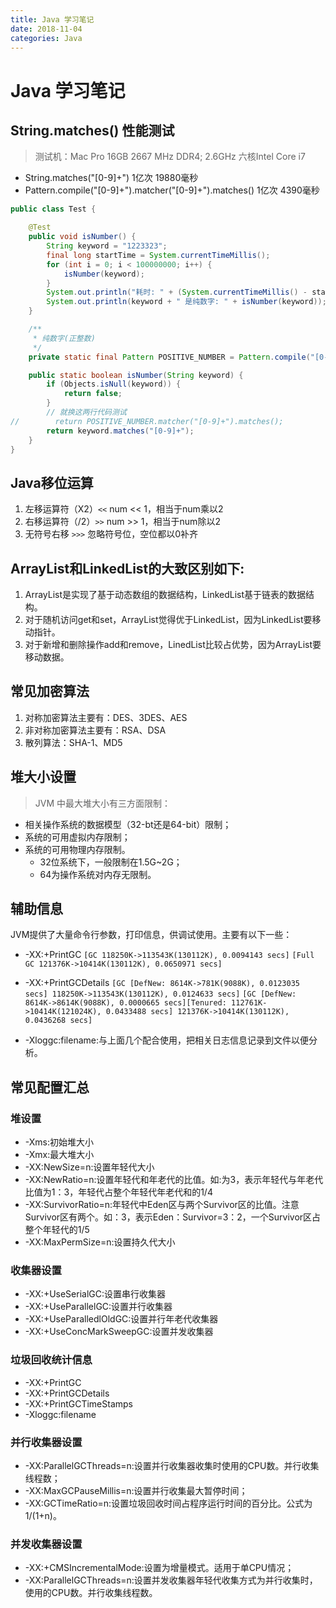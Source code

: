 ```yaml
---
title: Java 学习笔记
date: 2018-11-04
categories: Java
---
```



# Java 学习笔记

## String.matches() 性能测试

> 测试机：Mac Pro 16GB 2667 MHz DDR4; 2.6GHz 六核Intel Core i7

- String.matches("[0-9]+") 1亿次 19880毫秒
- Pattern.compile("[0-9]+").matcher("[0-9]+").matches() 1亿次 4390毫秒

```java
public class Test {

    @Test
    public void isNumber() {
        String keyword = "1223323";
        final long startTime = System.currentTimeMillis();
        for (int i = 0; i < 100000000; i++) {
            isNumber(keyword);
        }
        System.out.println("耗时: " + (System.currentTimeMillis() - startTime));
        System.out.println(keyword + " 是纯数字: " + isNumber(keyword));
    }

    /**
     * 纯数字(正整数)
     */
    private static final Pattern POSITIVE_NUMBER = Pattern.compile("[0-9]+");

    public static boolean isNumber(String keyword) {
        if (Objects.isNull(keyword)) {
            return false;
        }
        // 就换这两行代码测试
//        return POSITIVE_NUMBER.matcher("[0-9]+").matches();
        return keyword.matches("[0-9]+");
    }
}
```

## Java移位运算
1. 左移运算符（X2）`<<` num << 1，相当于num乘以2
2. 右移运算符（/2）`>>` num >> 1，相当于num除以2
3. 无符号右移 `>>>` 忽略符号位，空位都以0补齐

## ArrayList和LinkedList的大致区别如下:
1. ArrayList是实现了基于动态数组的数据结构，LinkedList基于链表的数据结构。 
2. 对于随机访问get和set，ArrayList觉得优于LinkedList，因为LinkedList要移动指针。 
3. 对于新增和删除操作add和remove，LinedList比较占优势，因为ArrayList要移动数据。 

## 常见加密算法
1. 对称加密算法主要有：DES、3DES、AES
2. 非对称加密算法主要有：RSA、DSA
3. 散列算法：SHA-1、MD5

## 堆大小设置
> JVM 中最大堆大小有三方面限制：
- 相关操作系统的数据模型（32-bt还是64-bit）限制；
- 系统的可用虚拟内存限制；
- 系统的可用物理内存限制。
    - 32位系统下，一般限制在1.5G~2G；
    - 64为操作系统对内存无限制。

## 辅助信息
JVM提供了大量命令行参数，打印信息，供调试使用。主要有以下一些：

- -XX:+PrintGC
`[GC 118250K->113543K(130112K), 0.0094143 secs]`
`[Full GC 121376K->10414K(130112K), 0.0650971 secs]`

- -XX:+PrintGCDetails
`[GC [DefNew: 8614K->781K(9088K), 0.0123035 secs] 118250K->113543K(130112K), 0.0124633 secs]`
`[GC [DefNew: 8614K->8614K(9088K), 0.0000665 secs][Tenured: 112761K->10414K(121024K), 0.0433488 secs] 121376K->10414K(130112K), 0.0436268 secs]`

- -Xloggc:filename:与上面几个配合使用，把相关日志信息记录到文件以便分析。

## 常见配置汇总
### 堆设置
- -Xms:初始堆大小
- -Xmx:最大堆大小
- -XX:NewSize=n:设置年轻代大小
- -XX:NewRatio=n:设置年轻代和年老代的比值。如:为3，表示年轻代与年老代比值为1：3，年轻代占整个年轻代年老代和的1/4
- -XX:SurvivorRatio=n:年轻代中Eden区与两个Survivor区的比值。注意Survivor区有两个。如：3，表示Eden：Survivor=3：2，一个Survivor区占整个年轻代的1/5
- -XX:MaxPermSize=n:设置持久代大小

### 收集器设置
- -XX:+UseSerialGC:设置串行收集器
- -XX:+UseParallelGC:设置并行收集器
- -XX:+UseParalledlOldGC:设置并行年老代收集器
- -XX:+UseConcMarkSweepGC:设置并发收集器

### 垃圾回收统计信息
- -XX:+PrintGC
- -XX:+PrintGCDetails
- -XX:+PrintGCTimeStamps
- -Xloggc:filename

### 并行收集器设置
- -XX:ParallelGCThreads=n:设置并行收集器收集时使用的CPU数。并行收集线程数；
- -XX:MaxGCPauseMillis=n:设置并行收集最大暂停时间；
- -XX:GCTimeRatio=n:设置垃圾回收时间占程序运行时间的百分比。公式为1/(1+n)。

### 并发收集器设置
- -XX:+CMSIncrementalMode:设置为增量模式。适用于单CPU情况；
- -XX:ParallelGCThreads=n:设置并发收集器年轻代收集方式为并行收集时，使用的CPU数。并行收集线程数。

